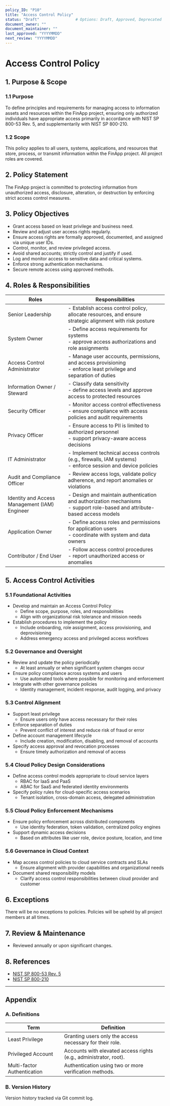 ```yaml
---
policy_ID: "P10"
title: "Access Control Policy"
status: "Draft"                # Options: Draft, Approved, Deprecated
document_owner: ""
document_maintainer: ""
last_approved: "YYYYMMDD"
next_review: "YYYYMMDD"
---
```

# Access Control Policy

## 1. Purpose & Scope

### 1.1 Purpose
To define principles and requirements for managing access to information assets and resources within the FinApp project, ensuring only authorized individuals have appropriate access primarily in accordance with NIST SP 800-53 Rev. 5, and supplementarily with NIST SP 800-210.

### 1.2 Scope
This policy applies to all users, systems, applications, and resources that store, process, or transmit information within the FinApp project. All project roles are covered.

## 2. Policy Statement
The FinApp project is committed to protecting information from unauthorized access, disclosure, alteration, or destruction by enforcing strict access control measures.

## 3. Policy Objectives
- Grant access based on least privilege and business need.
- Review and adjust user access rights regularly.
- Ensure access rights are formally approved, documented, and assigned via unique user IDs.
- Control, monitor, and review privileged access.
- Avoid shared accounts; strictly control and justify if used.
- Log and monitor access to sensitive data and critical systems.
- Enforce strong authentication mechanisms.
- Secure remote access using approved methods.

## 4. Roles & Responsibilities

| Roles                     | Responsibilities                                                                 |
|---------------------------|------------------------------------------------------------------------------------|
| Senior Leadership         | - Establish access control policy, allocate resources, and ensure strategic alignment with risk posture |
| System Owner              | - Define access requirements for systems<br> - approve access authorizations and role assignments |
| Access Control Administrator | - Manage user accounts, permissions, and access provisioning<br> - enforce least privilege and separation of duties |
| Information Owner / Steward | - Classify data sensitivity<br> - define access levels and approve access to protected resources |
| Security Officer          | - Monitor access control effectiveness<br> - ensure compliance with access policies and audit requirements |
| Privacy Officer           | - Ensure access to PII is limited to authorized personnel<br> - support privacy-aware access decisions |
| IT Administrator          | - Implement technical access controls (e.g., firewalls, IAM systems)<br> - enforce session and device policies |
| Audit and Compliance Officer | - Review access logs, validate policy adherence, and report anomalies or violations |
| Identity and Access Management (IAM) Engineer | - Design and maintain authentication and authorization mechanisms<br> - support role-based and attribute-based access models |
| Application Owner         | - Define access roles and permissions for application users<br> - coordinate with system and data owners |
| Contributor / End User    | - Follow access control procedures<br> - report unauthorized access or anomalies |


## 5. Access Control Activities

### 5.1 Foundational Activities
- Develop and maintain an Access Control Policy
  - Define scope, purpose, roles, and responsibilities
  - Align with organizational risk tolerance and mission needs
- Establish procedures to implement the policy
  - Include onboarding, role assignment, access provisioning, and deprovisioning
  - Address emergency access and privileged access workflows

### 5.2 Governance and Oversight
- Review and update the policy periodically
  - At least annually or when significant system changes occur
- Ensure policy compliance across systems and users
  - Use automated tools where possible for monitoring and enforcement
- Integrate with other governance policies
  - Identity management, incident response, audit logging, and privacy

### 5.3 Control Alignment
- Support least privilege 
  - Ensure users only have access necessary for their roles
- Enforce separation of duties 
  - Prevent conflict of interest and reduce risk of fraud or error
- Define account management lifecycle 
  - Include creation, modification, disabling, and removal of accounts
- Specify access approval and revocation processes
  - Ensure timely authorization and removal of access

### 5.4 Cloud Policy Design Considerations
- Define access control models appropriate to cloud service layers
  - RBAC for IaaS and PaaS
  - ABAC for SaaS and federated identity environments
- Specify policy rules for cloud-specific access scenarios
  - Tenant isolation, cross-domain access, delegated administration

### 5.5 Cloud Policy Enforcement Mechanisms
- Ensure policy enforcement across distributed components
  - Use identity federation, token validation, centralized policy engines
- Support dynamic access decisions
  - Based on attributes like user role, device posture, location, and time

### 5.6 Governance in Cloud Context
- Map access control policies to cloud service contracts and SLAs
  - Ensure alignment with provider capabilities and organizational needs
- Document shared responsibility models
  - Clarify access control responsibilities between cloud provider and customer

## 6. Exceptions
There will be no exceptions to policies. Policies will be upheld by all project members at all times.

## 7. Review & Maintenance
* Reviewed annually or upon significant changes.

## 8. References
- [NIST SP 800-53 Rev. 5](https://nvlpubs.nist.gov/nistpubs/SpecialPublications/NIST.SP.800-53r5.pdf)
- [NIST SP 800-210](https://nvlpubs.nist.gov/nistpubs/SpecialPublications/NIST.SP.800-210.pdf)

---

## Appendix

### A. Definitions
| Term                | Definition                                                                 |
|---------------------|----------------------------------------------------------------------------|
| Least Privilege     | Granting users only the access necessary for their role.                   |
| Privileged Account  | Accounts with elevated access rights (e.g., administrator, root).          |
| Multi-factor Authentication | Authentication using two or more verification methods.               |

### B. Version History
Version history tracked via Git commit log.


